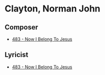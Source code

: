 # Clayton, Norman John

## Composer

- [483 - Now I Belong To Jesus](/hymns/483.md)

## Lyricist

- [483 - Now I Belong To Jesus](/hymns/483.md)

